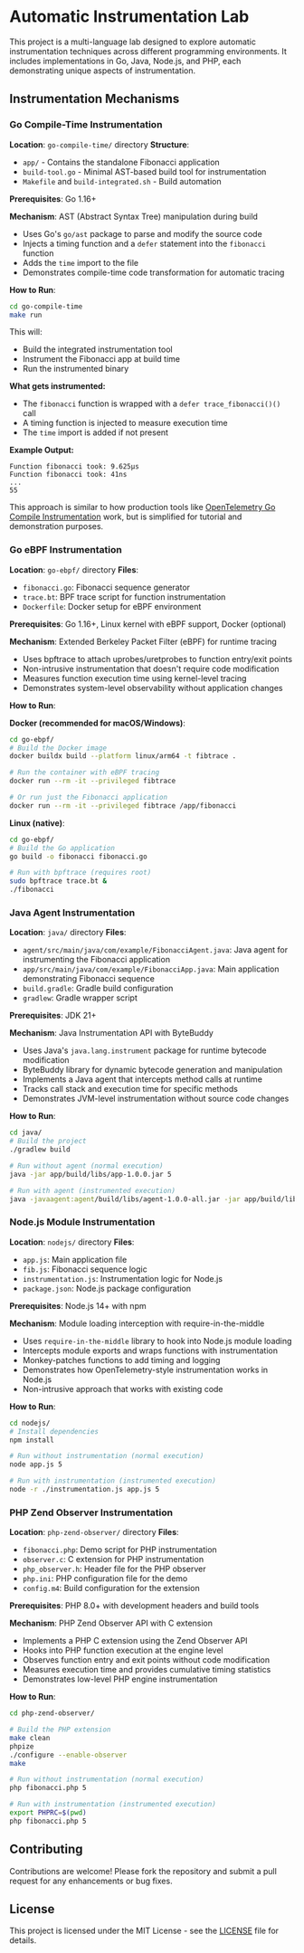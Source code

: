 # Automatic Instrumentation Lab

This project is a multi-language lab designed to explore automatic instrumentation techniques across different programming environments. It includes implementations in Go, Java, Node.js, and PHP, each demonstrating unique aspects of instrumentation.

## Instrumentation Mechanisms

### Go Compile-Time Instrumentation

**Location**: `go-compile-time/` directory
**Structure**:
- `app/` - Contains the standalone Fibonacci application
- `build-tool.go` - Minimal AST-based build tool for instrumentation
- `Makefile` and `build-integrated.sh` - Build automation

**Prerequisites**: Go 1.16+

**Mechanism**: AST (Abstract Syntax Tree) manipulation during build

- Uses Go's `go/ast` package to parse and modify the source code
- Injects a timing function and a `defer` statement into the `fibonacci` function
- Adds the `time` import to the file
- Demonstrates compile-time code transformation for automatic tracing

**How to Run**:

```bash
cd go-compile-time
make run
```

This will:
- Build the integrated instrumentation tool
- Instrument the Fibonacci app at build time
- Run the instrumented binary

**What gets instrumented:**
- The `fibonacci` function is wrapped with a `defer trace_fibonacci()()` call
- A timing function is injected to measure execution time
- The `time` import is added if not present

**Example Output:**
```
Function fibonacci took: 9.625µs
Function fibonacci took: 41ns
...
55
```

This approach is similar to how production tools like [OpenTelemetry Go Compile Instrumentation](https://github.com/open-telemetry/opentelemetry-go-compile-instrumentation) work, but is simplified for tutorial and demonstration purposes.

### Go eBPF Instrumentation

**Location**: `go-ebpf/` directory
**Files**:

- `fibonacci.go`: Fibonacci sequence generator
- `trace.bt`: BPF trace script for function instrumentation
- `Dockerfile`: Docker setup for eBPF environment

**Prerequisites**: Go 1.16+, Linux kernel with eBPF support, Docker (optional)

**Mechanism**: Extended Berkeley Packet Filter (eBPF) for runtime tracing

- Uses bpftrace to attach uprobes/uretprobes to function entry/exit points
- Non-intrusive instrumentation that doesn't require code modification
- Measures function execution time using kernel-level tracing
- Demonstrates system-level observability without application changes

**How to Run**:

**Docker (recommended for macOS/Windows)**:

```bash
cd go-ebpf/
# Build the Docker image
docker buildx build --platform linux/arm64 -t fibtrace .

# Run the container with eBPF tracing
docker run --rm -it --privileged fibtrace

# Or run just the Fibonacci application
docker run --rm -it --privileged fibtrace /app/fibonacci
```

**Linux (native)**:

```bash
cd go-ebpf/
# Build the Go application
go build -o fibonacci fibonacci.go

# Run with bpftrace (requires root)
sudo bpftrace trace.bt &
./fibonacci
```

### Java Agent Instrumentation

**Location**: `java/` directory
**Files**:

- `agent/src/main/java/com/example/FibonacciAgent.java`: Java agent for instrumenting the Fibonacci application
- `app/src/main/java/com/example/FibonacciApp.java`: Main application demonstrating Fibonacci sequence
- `build.gradle`: Gradle build configuration
- `gradlew`: Gradle wrapper script

**Prerequisites**: JDK 21+

**Mechanism**: Java Instrumentation API with ByteBuddy

- Uses Java's `java.lang.instrument` package for runtime bytecode modification
- ByteBuddy library for dynamic bytecode generation and manipulation
- Implements a Java agent that intercepts method calls at runtime
- Tracks call stack and execution time for specific methods
- Demonstrates JVM-level instrumentation without source code changes

**How to Run**:

```bash
cd java/
# Build the project
./gradlew build

# Run without agent (normal execution)
java -jar app/build/libs/app-1.0.0.jar 5

# Run with agent (instrumented execution)
java -javaagent:agent/build/libs/agent-1.0.0-all.jar -jar app/build/libs/app-1.0.0.jar 5
```

### Node.js Module Instrumentation

**Location**: `nodejs/` directory
**Files**:

- `app.js`: Main application file
- `fib.js`: Fibonacci sequence logic
- `instrumentation.js`: Instrumentation logic for Node.js
- `package.json`: Node.js package configuration

**Prerequisites**: Node.js 14+ with npm

**Mechanism**: Module loading interception with require-in-the-middle

- Uses `require-in-the-middle` library to hook into Node.js module loading
- Intercepts module exports and wraps functions with instrumentation
- Monkey-patches functions to add timing and logging
- Demonstrates how OpenTelemetry-style instrumentation works in Node.js
- Non-intrusive approach that works with existing code

**How to Run**:

```bash
cd nodejs/
# Install dependencies
npm install

# Run without instrumentation (normal execution)
node app.js 5

# Run with instrumentation (instrumented execution)
node -r ./instrumentation.js app.js 5
```

### PHP Zend Observer Instrumentation

**Location**: `php-zend-observer/` directory
**Files**:

- `fibonacci.php`: Demo script for PHP instrumentation
- `observer.c`: C extension for PHP instrumentation
- `php_observer.h`: Header file for the PHP observer
- `php.ini`: PHP configuration file for the demo
- `config.m4`: Build configuration for the extension

**Prerequisites**: PHP 8.0+ with development headers and build tools

**Mechanism**: PHP Zend Observer API with C extension

- Implements a PHP C extension using the Zend Observer API
- Hooks into PHP function execution at the engine level
- Observes function entry and exit points without code modification
- Measures execution time and provides cumulative timing statistics
- Demonstrates low-level PHP engine instrumentation

**How to Run**:

```bash
cd php-zend-observer/

# Build the PHP extension
make clean
phpize
./configure --enable-observer
make

# Run without instrumentation (normal execution)
php fibonacci.php 5

# Run with instrumentation (instrumented execution)
export PHPRC=$(pwd)
php fibonacci.php 5
```

## Contributing

Contributions are welcome! Please fork the repository and submit a pull request for any enhancements or bug fixes.

## License

This project is licensed under the MIT License - see the [LICENSE](LICENSE) file for details.
